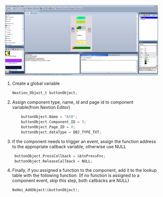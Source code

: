 ![Algorithm schema](./images/Nex_Button.jpg)

1. Create a global variable
   
   ```c
   Nextion_Object_t buttonObject;
   ```

2. Assign component type, name, id and page id to component variable(from Nextion Editor)
   
   ```c
       buttonObject.Name = "bt0";
       buttonObject.Component_ID = 3;
       buttonObject.Page_ID = 0;
       buttonObject.dataType = OBJ_TYPE_TXT;
   ```

3. If the component needs to trigger an event, assign the function address to the appropriate callback variable, otherwise use NULL
   
   ```c
    buttonObject.PressCallback = &btnPressFnc;
    buttonObject.ReleaseCallback = NULL;
   ```

4. Finally, if you assigned a function to the component, add it to the lookup table with the following function: (If no function is assigned to a component event, skip this step, both callbacks are NULL)
   
   ```c
   NxHmi_AddObject(&buttonObject);
   ```
